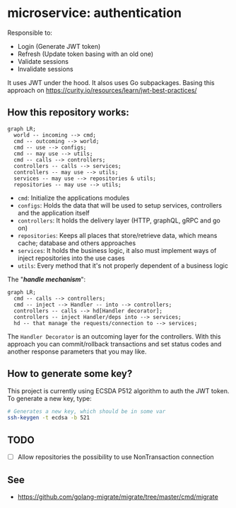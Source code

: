 # microservice: authentication

Responsible to:

- Login (Generate JWT token)
- Refresh (Update token basing with an old one)
- Validate sessions
- Invalidate sessions

It uses JWT under the hood. It alsos uses Go subpackages.
Basing this approach on https://curity.io/resources/learn/jwt-best-practices/

## How this repository works:

```mermaid
graph LR;
  world -- incoming --> cmd;
  cmd -- outcoming --> world;
  cmd -- use --> configs;
  cmd -- may use --> utils;
  cmd -- calls --> controllers;
  controllers -- calls --> services;
  controllers -- may use --> utils;
  services -- may use --> repositories & utils;
  repositories -- may use --> utils;
```

- `cmd`: Initialize the applications modules
- `configs`: Holds the data that will be used to setup services, controllers and the application itself
- `controllers`: It holds the delivery layer (HTTP, graphQL, gRPC and go on)
- `repositories`: Keeps all places that store/retrieve data, which means cache; database and others approaches
- `services`: It holds the business logic, it also must implement ways of inject repositories into the use cases
- `utils`: Every method that it's not properly dependent of a business logic


The "***handle mechanism***":

```mermaid
graph LR;
  cmd -- calls --> controllers;
  cmd -- inject --> Handler -- into --> controllers;
  controllers -- calls --> hd[Handler decorator];
  controllers -- inject Handler/deps into --> services;
  hd -- that manage the requests/connection to --> services;
```

The `Handler Decorator` is an outcoming layer for the controllers.
With this approach you can commit/rollback transactions and set status codes and
another response parameters that you may like.


## How to generate some key?

This project is currently using ECSDA P512 algorithm to auth the JWT token.
To generate a new key, type:

```bash
# Generates a new key, which should be in some var
ssh-keygen -t ecdsa -b 521
```

## TODO

- [  ] Allow repositories the possibility to use NonTransaction connection


## See

- https://github.com/golang-migrate/migrate/tree/master/cmd/migrate